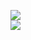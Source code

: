 [![](https://img.shields.io/badge/Made%20With-Github%20Spray-lightgrey.svg?style=for-the-badge&logo=github)](https://github.com/Annihil/github-spray#3112)  
[![](https://i.imgur.com/2DrTn0Z.gif)](https://github.com/Annihil/github-spray)